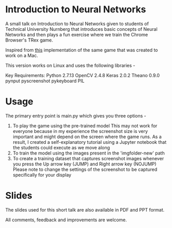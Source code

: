 # Introduction to Neural Networks
A small talk on Introduction to Neural Networks given to students of Technical University Nurnberg that introduces basic concepts of Neural Networks and then plays a fun exercise where we train the Chrome Browser's TRex game.

Inspired from [this](https://github.com/asingh33/SupervisedChromeTrex/blob/master/README.md) implementation of the same game that was created to work on a Mac.

This version works on Linux and uses the following libraries - 

Key Requirements:
Python 2.7.13
OpenCV 2.4.8
Keras 2.0.2
Theano 0.9.0
pynput
pyscreenshot
pykeyboard
PIL

# Usage

The primary entry point is main.py which gives you three options - 

1. To play the game using the pre-trained model
	This may not work for everyone because in my experience the screenshot size is very important and might depend on the screen where the game runs. As a result, I created a self-explanatory tutorial using a Jupyter notebook that the students could execute as we move along
2. To train the model using the images present in the 'imgfolder-new' path
3. To create a training dataset that captures screenshot images whenever you press the Up arrow key (JUMP) and Right arrow key (NOJUMP)
	Please note to change the settings of the screenshot to be captured specifically for your display

# Slides

The slides used for this short talk are also available in PDF and PPT format.

All comments, feedback and improvements are welcome.